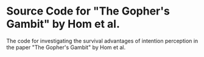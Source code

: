 # Source Code for "The Gopher's Gambit" by Hom et al.

The code for investigating the survival advantages of intention perception in the paper "The Gopher's Gambit" by Hom et al.
